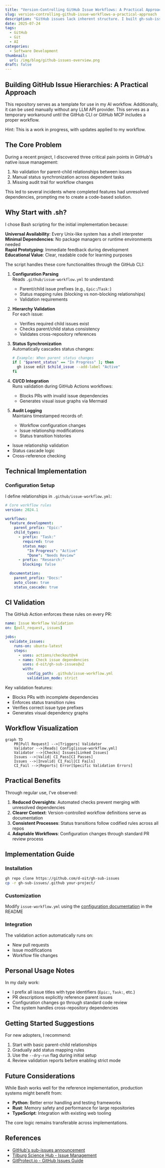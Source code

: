 ```yaml
---
title: "Version-Controlling GitHub Issue Workflows: A Practical Approach"
slug: version-controlling-github-issue-workflows-a-practical-approach
description: "GitHub issues lack inherent structure. I built gh-sub-issues to bring hierarchy and better workflow control across multiple projects."
date: 2025-07-24
tags:
  - GitHub
  - Git
  - AI
categories:
  - Software Development
thumbnail:
  url: /img/blog/github-issues-overview.png
draft: false
---
```

## Building GitHub Issue Hierarchies: A Practical Approach

This repository serves as a template for use in my AI workflow. Additionally, it can be used manually without any LLM API provider. This serves as a temporary workaround until the GitHub CLI or GitHub MCP includes a proper workflow.

Hint: This is a work in progress, with updates applied to my workflow.

## The Core Problem

During a recent project, I discovered three critical pain points in GitHub's native issue management:

  1. No validation for parent-child relationships between issues
  2. Manual status synchronization across dependent tasks
  3. Missing audit trail for workflow changes

This led to several incidents where completed features had unresolved dependencies, prompting me to create a code-based solution.

## Why Start with .sh?

I chose Bash scripting for the initial implementation because:

**Universal Availability**: Every Unix-like system has a shell interpreter  
**Minimal Dependencies**: No package managers or runtime environments needed  
**Rapid Prototyping**: Immediate feedback during development  
**Educational Value**: Clear, readable code for learning purposes  

The script handles these core functionalities through the GitHub CLI:

1. **Configuration Parsing**  
   Reads `.github/issue-workflow.yml` to understand:
   - Parent/child issue prefixes (e.g., `Epic:`/`Task:`)
   - Status mapping rules (blocking vs non-blocking relationships)
   - Validation requirements

2. **Hierarchy Validation**  
   For each issue:
   - Verifies required child issues exist
   - Checks parent/child status consistency
   - Validates cross-repository references

3. **Status Synchronization**  
   Automatically cascades status changes:

   ```bash
   # Example: When parent status changes
   if [ "$parent_status" == "In Progress" ]; then
     gh issue edit $child_issue --add-label "Active" 
   fi
   ```

4. **CI/CD Integration**  
   Runs validation during GitHub Actions workflows:
   - Blocks PRs with invalid issue dependencies
   - Generates visual issue graphs via Mermaid

5. **Audit Logging**  
   Maintains timestamped records of:
   - Workflow configuration changes
   - Issue relationship modifications
   - Status transition histories

- Issue relationship validation
- Status cascade logic
- Cross-reference checking

## Technical Implementation

### Configuration Setup

I define relationships in `.github/issue-workflow.yml`:

```yaml
# Core workflow rules
version: 2024.1

workflows:
  feature_development:
    parent_prefix: "Epic:"
    child_types:
      - prefix: "Task:"
        required: true
        status_map:
          "In Progress": "Active"
          "Done": "Needs Review"
      - prefix: "Research:"
        blocking: false

  documentation:
    parent_prefix: "Docs:"
    auto_close: true
    status_cascade: true
```

## CI Validation

The GitHub Action enforces these rules on every PR:

```yaml
name: Issue Workflow Validation
on: [pull_request, issues]

jobs:
  validate_issues:
    runs-on: ubuntu-latest
    steps:
      - uses: actions/checkout@v4
      - name: Check issue dependencies
        uses: d-oit/gh-sub-issues@v2
        with:
          config_path: .github/issue-workflow.yml
          validation_mode: strict
```

Key validation features:

- Blocks PRs with incomplete dependencies
- Enforces status transition rules
- Verifies correct issue type prefixes
- Generates visual dependency graphs

## Workflow Visualization

```mermaid
graph TD
    PR[Pull Request] -->|Triggers| Validator
    Validator -->|Reads| Config[issue-workflow.yml]
    Validator -->|Checks| Issues[Linked Issues]
    Issues -->|Valid| CI_Pass[CI Passes]
    Issues -->|Invalid| CI_Fail[CI Fails]
    CI_Fail -->|Reports| Error[Specific Validation Errors]
```

## Practical Benefits

Through regular use, I've observed:

1. **Reduced Oversights**: Automated checks prevent merging with unresolved dependencies
2. **Clearer Context**: Version-controlled workflow definitions serve as documentation
3. **Consistent Processes**: Status transitions follow codified rules across all repos
4. **Adaptable Workflows**: Configuration changes through standard PR review process

## Implementation Guide

### Installation

```bash
gh repo clone https://github.com/d-oit/gh-sub-issues
cp -r gh-sub-issues/.github your-project/
```

### Customization

Modify `issue-workflow.yml` using the [configuration documentation](https://github.com/d-oit/gh-sub-issues#configuration) in the README

### Integration

The validation action automatically runs on:

- New pull requests
- Issue modifications
- Workflow file changes

## Personal Usage Notes

In my daily work:

- I prefix all issue titles with type identifiers (`Epic:`, `Task:`, etc.)
- PR descriptions explicitly reference parent issues
- Configuration changes go through standard code review
- The system handles cross-repository dependencies

## Getting Started Suggestions

For new adopters, I recommend:

1. Start with basic parent-child relationships
2. Gradually add status mapping rules
3. Use the `--dry-run` flag during initial setup
4. Review validation reports before enabling strict mode

## Future Considerations

While Bash works well for the reference implementation, production systems might benefit from:

- **Python**: Better error handling and testing frameworks
- **Rust**: Memory safety and performance for large repositories
- **TypeScript**: Integration with existing web tooling

The core logic remains transferable across implementations.

## References

- [GitHub's sub-issues announcement](https://github.blog/engineering/architecture-optimization/introducing-sub-issues-enhancing-issue-management-on-github/)
- [Tilburg Science Hub - Issue Management](https://tilburgsciencehub.com/topics/automation/version-control/start-git/write-good-issues/)
- [GitProtect.io - GitHub Issues Guide](https://gitprotect.io/blog/mastering-github-issues-best-practices-and-pro-tips/)
